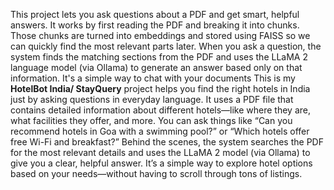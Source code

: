 This project lets you ask questions about a PDF and get smart, helpful answers. It works by first reading the PDF and breaking it into chunks. Those chunks are turned into embeddings and stored using FAISS so we can quickly find the most relevant parts later. When you ask a question, the system finds the matching sections from the PDF and uses the LLaMA 2 language model (via Ollama) to generate an answer based only on that information. It's a simple way to chat with your documents
This is my **HotelBot India/ StayQuery** project helps you find the right hotels in India just by asking questions in everyday language. It uses a PDF file that contains detailed information about different hotels—like where they are, what facilities they offer, and more. You can ask things like “Can you recommend hotels in Goa with a swimming pool?” or “Which hotels offer free Wi-Fi and breakfast?” Behind the scenes, the system searches the PDF for the most relevant details and uses the LLaMA 2 model (via Ollama) to give you a clear, helpful answer. It’s a simple way to explore hotel options based on your needs—without having to scroll through tons of listings.
